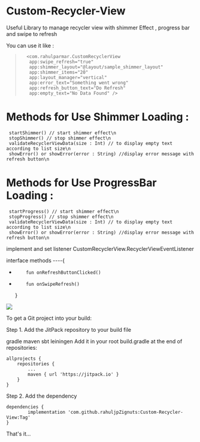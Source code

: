 # Custom-Recycler-View
Useful Library to manage recycler view with shimmer Effect , progress bar and swipe to refresh 

You can use it like : 

>       <com.rahulparmar.CustomRecyclerView
>        app:swipe_refresh="true"
>        app:shimmer_layout="@layout/sample_shimmer_layout"
>        app:shimmer_items="20"
>        app:layout_manager="vertical"
>        app:error_text="Something went wrong"
>        app:refresh_button_text="Do Refresh"
>        app:empty_text="No Data Found" />
        
        
        
# Methods for Use Shimmer Loading : 
     startShimmer() // start shimmer effect\n
     stopShimmer() // stop shimmer effect\n
     validateRecyclerViewData(size : Int) // to display empty text according to list size\n
     showError() or showError(error : String) //display error message with refresh button\n

# Methods for Use ProgressBar Loading : 
     startProgress() // start shimmer effect\n
     stopProgress() // stop shimmer effect\n
     validateRecyclerViewData(size : Int) // to display empty text according to list size\n
     showError() or showError(error : String) //display error message with refresh button\n


implement and set listener CustomRecyclerView.RecyclerViewEventListener

interface methods ----{
-         fun onRefreshButtonClicked()
-         fun onSwipeRefresh()
    }


[![](https://jitpack.io/v/rahuljpZignuts/Custom-Recycler-View.svg)](https://jitpack.io/#rahuljpZignuts/Custom-Recycler-View)

To get a Git project into your build:

Step 1. Add the JitPack repository to your build file

gradle
maven
sbt
leiningen
Add it in your root build.gradle at the end of repositories:

	allprojects {
		repositories {
			...
			maven { url 'https://jitpack.io' }
		}
	}
Step 2. Add the dependency

	dependencies {
	        implementation 'com.github.rahuljpZignuts:Custom-Recycler-View:Tag'
	}
  
  That's it...
